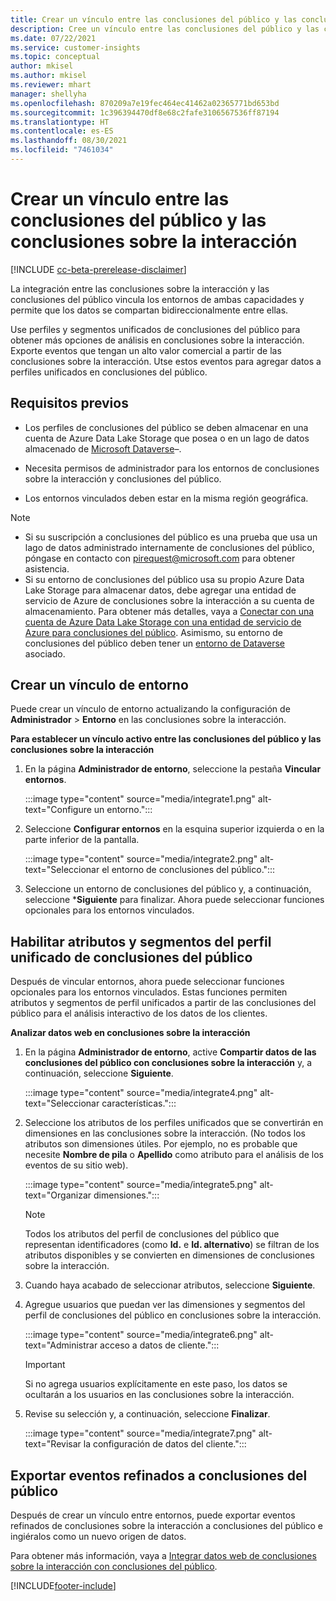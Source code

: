 ```yaml
---
title: Crear un vínculo entre las conclusiones del público y las conclusiones sobre la interacción
description: Cree un vínculo entre las conclusiones del público y las conclusiones sobre la interacción para permitir el intercambio bidireccional de datos.
ms.date: 07/22/2021
ms.service: customer-insights
ms.topic: conceptual
author: mkisel
ms.author: mkisel
ms.reviewer: mhart
manager: shellyha
ms.openlocfilehash: 870209a7e19fec464ec41462a02365771bd653bd
ms.sourcegitcommit: 1c396394470df8e68c2fafe3106567536ff87194
ms.translationtype: HT
ms.contentlocale: es-ES
ms.lasthandoff: 08/30/2021
ms.locfileid: "7461034"
---
```

# <a name="create-a-link-between-audience-insights-and-engagement-insights"></a>Crear un vínculo entre las conclusiones del público y las conclusiones sobre la interacción

[!INCLUDE [cc-beta-prerelease-disclaimer](includes/cc-beta-prerelease-disclaimer.md)]

La integración entre las conclusiones sobre la interacción y las conclusiones del público vincula los entornos de ambas capacidades y permite que los datos se compartan bidireccionalmente entre ellas.

Use perfiles y segmentos unificados de conclusiones del público para obtener más opciones de análisis en conclusiones sobre la interacción. Exporte eventos que tengan un alto valor comercial a partir de las conclusiones sobre la interacción. Utse estos eventos para agregar datos a perfiles unificados en conclusiones del público.

## <a name="prerequisites"></a>Requisitos previos

- Los perfiles de conclusiones del público se deben almacenar en una cuenta de Azure Data Lake Storage que posea o en un lago de datos almacenado de [Microsoft Dataverse](/powerapps/maker/data-platform/data-platform-intro.md)&ndash;. 

- Necesita permisos de administrador para los entornos de conclusiones sobre la interacción y conclusiones del público.

- Los entornos vinculados deben estar en la misma región geográfica.

> [!NOTE]
> - Si su suscripción a conclusiones del público es una prueba que usa un lago de datos administrado internamente de conclusiones del público, póngase en contacto con [pirequest@microsoft.com](mailto:pirequest@microsoft.com) para obtener asistencia. 
> - Si su entorno de conclusiones del público usa su propio Azure Data Lake Storage para almacenar datos, debe agregar una entidad de servicio de Azure de conclusiones sobre la interacción a su cuenta de almacenamiento. Para obtener más detalles, vaya a [Conectar con una cuenta de Azure Data Lake Storage con una entidad de servicio de Azure para conclusiones del público](../audience-insights/connect-service-principal.md). Asimismo, su entorno de conclusiones del público deben tener un [entorno de Dataverse](../audience-insights/get-started-paid.md) asociado. 

## <a name="create-an-environment-link"></a>Crear un vínculo de entorno

Puede crear un vínculo de entorno actualizando la configuración de **Administrador** > **Entorno** en las conclusiones sobre la interacción.

**Para establecer un vínculo activo entre las conclusiones del público y las conclusiones sobre la interacción**

1. En la página **Administrador de entorno**, seleccione la pestaña **Vincular entornos**.

    :::image type="content" source="media/integrate1.png" alt-text="Configure un entorno.":::

1. Seleccione **Configurar entornos** en la esquina superior izquierda o en la parte inferior de la pantalla.

     :::image type="content" source="media/integrate2.png" alt-text="Seleccionar el entorno de conclusiones del público.":::

1. Seleccione un entorno de conclusiones del público y, a continuación, seleccione ***Siguiente** para finalizar. Ahora puede seleccionar funciones opcionales para los entornos vinculados.
 
## <a name="enable-audience-insights-unified-profiles-attributes-and-segments"></a>Habilitar atributos y segmentos del perfil unificado de conclusiones del público

Después de vincular entornos, ahora puede seleccionar funciones opcionales para los entornos vinculados. Estas funciones permiten atributos y segmentos de perfil unificados a partir de las conclusiones del público para el análisis interactivo de los datos de los clientes.

**Analizar datos web en conclusiones sobre la interacción**

1. En la página **Administrador de entorno**, active **Compartir datos de las conclusiones del público con conclusiones sobre la interacción** y, a continuación, seleccione **Siguiente**.

    :::image type="content" source="media/integrate4.png" alt-text="Seleccionar características.":::

1. Seleccione los atributos de los perfiles unificados que se convertirán en dimensiones en las conclusiones sobre la interacción. (No todos los atributos son dimensiones útiles. Por ejemplo, no es probable que necesite **Nombre de pila** o **Apellido** como atributo para el análisis de los eventos de su sitio web).

    :::image type="content" source="media/integrate5.png" alt-text="Organizar dimensiones.":::

   >[!NOTE]
   > Todos los atributos del perfil de conclusiones del público que representan identificadores (como **Id.** e **Id. alternativo**) se filtran de los atributos disponibles y se convierten en dimensiones de conclusiones sobre la interacción.

1. Cuando haya acabado de seleccionar atributos, seleccione **Siguiente**.
1. Agregue usuarios que puedan ver las dimensiones y segmentos del perfil de conclusiones del público en conclusiones sobre la interacción.

    :::image type="content" source="media/integrate6.png" alt-text="Administrar acceso a datos de cliente.":::

   > [!IMPORTANT]
   > Si no agrega usuarios explícitamente en este paso, los datos se ocultarán a los usuarios en las conclusiones sobre la interacción.

1. Revise su selección y, a continuación, seleccione **Finalizar**.

    :::image type="content" source="media/integrate7.png" alt-text="Revisar la configuración de datos del cliente.":::

## <a name="export-refined-events-to-audience-insights"></a>Exportar eventos refinados a conclusiones del público

Después de crear un vínculo entre entornos, puede exportar eventos refinados de conclusiones sobre la interacción a conclusiones del público e ingiéralos como un nuevo origen de datos. 

Para obtener más información, vaya a [Integrar datos web de conclusiones sobre la interacción con conclusiones del público](../audience-insights/integrate-engagement-insights.md).

<!--
## Share engagement insights refined events with audience insights

After you create a link between environments, a new option becomes available for you to share [refined events](refined-events.md) with audience insights.

Consider the following when creating refined events for audience insights: 

- Provide a meaningful name for the refined event. It will be used as an activity name in audience insights.
- Select at least the following properties to create an activity in audience insights: 
    - Signal.Action.Name indicates the activity details.
    - Signal.User.Id maps with the customer ID.
    - Signal.View.Uri is a web address as a basis for segments or measures.
    - Signal.Export.Id is a primary key for events.
    - Signal.Timestamp determines the date and time for the activity.

To share refined events:

1. From the engagement insights menu, select **Data** and then select the **Events** tab.
2. On the **Action** menu, select **Share as activity**.

    :::image type="content" source="media/integrate8.png" alt-text="Data shared events settings.":::

3. You can view and stop actively shared events on the **Export and Sharing** tab.
4. -- per Michael K, we need a mock here (Mukesh needs to update to reflect what happens in AUI once a user shares a refined event (i.e. no longer AUI, data wrangler needs to go discover data in the storage, the shared event is available as a DS and entity, correct?)

### Attach refined events shared as activities to unified profiles in audience insights

You can bring customer web activity data from engagement insights into audience insights. In addition to transactional, demographic, or behavioral data, you can view activities on the web in unified customer profiles. You can then use these profiles to get insights such as segments, measures, and predictions for audience activation.

Follow the steps in [data unification](../audience-insights/data-unification.md) to map, match, and merge website authentication information to unified profiles in audience insights.

You can also share refined events that are now available in audience insights, identified as data sources and entities. 

Next, you can relate event data from engagement insights as unified activities in customer profiles.

### Relate refined event data as an activity of a customer profile

After unifying the data, you can configure the activity for the customer profile. For more information, go to [Customer activities](../audience-insights/activities.md).

:::image type="content" source="media/web-event-activity.png" alt-text="Activities page with expanded Edit activity pane.":::

Next, configure the new activity by using mapping elements: 

- **Primary Key**: Signal.Export.Id, a unique ID that is available for every event record in engagement insights. This property is automatically generated.

- **Timestamp**: Signal.Timestamp in the event property.

- **Event**: Signal.Name, the event name that you want to track.

- **Web address**: Signal.View.Uri that refers to the URI of the page that created the event.

- **Details**: Signal.Action.Name to represent the information to associate with the event. The selected property in this case indicates that the event is for email promotion.

- **Activity type**: In this example, we choose the existing activity type WebLog. This selection is a useful filter option to run prediction models or create segments based on this activity type.

- **Set up relationship**: This important setting ties the activity to existing customer profiles. **Signal.User.Id** is the identifier configured in the SDK to be collected. It relates to the user ID in other data sources that are configured in audience insights. 

This example configures the relationship between Signal.User.Id and RetailCustomers:CustomerRetailId, which is the primary key that was identified in the map step of the data unification process.

After processing the activities, you can review customer records and open a customer card to see activities from engagement insights in the timeline. 

> [!TIP]
> To find a customer ID that has an engagement insights activity, go to **Entities** and preview the data for the UnifiedActivity entity. **ActivityTypeDisplay = WebLog** contains the engagement insights activity configured in the preceding example. Copy the customer ID for one of those records and search<!--note from editor: Edit okay? I couldn't quite follow this.-- > for that ID on the **Customers** page.

--> 

[!INCLUDE[footer-include](../includes/footer-banner.md)]

